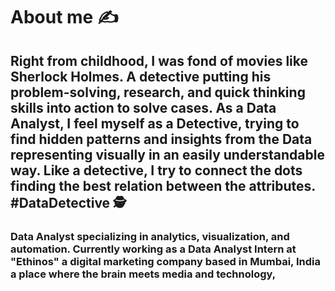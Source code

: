 # About me ✍️
## Right from childhood, I was fond of movies like Sherlock Holmes. A detective putting his problem-solving, research, and quick thinking skills into action to solve cases. As a Data Analyst, I feel myself as a Detective, trying to find hidden patterns and insights from the Data representing visually in an easily understandable way. Like a detective, I try to connect the dots finding the best relation between the attributes. #DataDetective 🕵️
### Data Analyst specializing in analytics, visualization, and automation. Currently working as a Data Analyst Intern at "Ethinos" a digital marketing company based in Mumbai, India a place where the brain meets media and technology,
